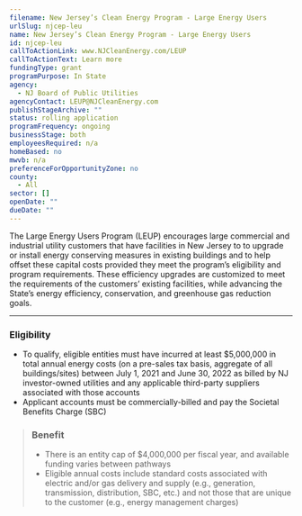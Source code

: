 ```yaml
---
filename: New Jersey’s Clean Energy Program - Large Energy Users
urlSlug: njcep-leu
name: New Jersey’s Clean Energy Program - Large Energy Users
id: njcep-leu
callToActionLink: www.NJCleanEnergy.com/LEUP
callToActionText: Learn more
fundingType: grant
programPurpose: In State
agency:
  - NJ Board of Public Utilities
agencyContact: LEUP@NJCleanEnergy.com
publishStageArchive: ""
status: rolling application
programFrequency: ongoing
businessStage: both
employeesRequired: n/a
homeBased: no
mwvb: n/a
preferenceForOpportunityZone: no
county:
  - All
sector: []
openDate: ""
dueDate: ""
---
```

The Large Energy Users Program (LEUP) encourages large commercial and industrial utility customers that have facilities in New Jersey to to upgrade or install energy conserving measures in existing buildings and to help offset these capital costs provided they meet the program’s eligibility and program requirements. These efficiency upgrades are customized to meet the requirements of the customers’ existing facilities, while advancing the State’s energy efficiency, conservation, and greenhouse gas reduction goals.

- - -

### Eligibility

* To qualify, eligible entities must have incurred at least $5,000,000 in total annual energy costs (on a pre-sales tax basis, aggregate of all buildings/sites) between July 1, 2021 and June 30, 2022 as billed by NJ investor-owned utilities and any applicable third-party suppliers associated with those accounts 
* Applicant accounts must be commercially-billed and pay the Societal Benefits Charge (SBC)

> ### Benefit
>
> * There is an entity cap of $4,000,000 per fiscal year, and available funding varies between pathways
> * Eligible annual costs include standard costs associated with electric and/or gas delivery and supply (e.g., generation, transmission, distribution, SBC, etc.) and not those that are unique to the customer (e.g., energy management charges)